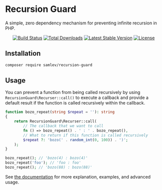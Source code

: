 # Recursion Guard
A simple, zero dependency mechanism for preventing infinite recursion in PHP.

<p align="center">
<a href="https://github.com/samlev/recursion-guard/actions"><img src="https://github.com/samlev/recursion-guard/actions/workflows/tests.yml/badge.svg" alt="Build Status"></a>
<a href="https://packagist.org/packages/samlev/recursion-guard"><img src="https://img.shields.io/packagist/dt/samlev/recursion-guard" alt="Total Downloads"></a>
<a href="https://packagist.org/packages/samlev/recursion-guard"><img src="https://img.shields.io/packagist/v/samlev/recursion-guard" alt="Latest Stable Version"></a>
<a href="https://packagist.org/packages/samlev/recursion-guard"><img src="https://img.shields.io/packagist/l/samlev/recursion-guard" alt="License"></a>
</p>

## Installation
```bash
composer require samlev/recursion-guard
```

## Usage
You can prevent a function from being called recursively by using `RecursionGuard\Recurser::call()` to execute a
callback and provide a default result if the function is called recursively within the callback.
```php
function bozo_repeat(string $repeat = ''): string
{
    return RecursionGuard\Recurser::call(
        // The callback that we want to call
        fn () => bozo_repeat() . ' : ' . bozo_repeat(),
        // What to return if this function is called recursively
        $repeat ?: 'bozo(' . random_int(0, 100)) . ')';
    );
}

bozo_repeat(); // 'bozo(4) : bozo(4)'
bozo_repeat('foo'); // 'foo : foo'
bozo_repeat(); // 'bozo(88) : bozo(88)'
```

See [the documentation](docs/index.md) for more explanation, examples, and advanced usage.

